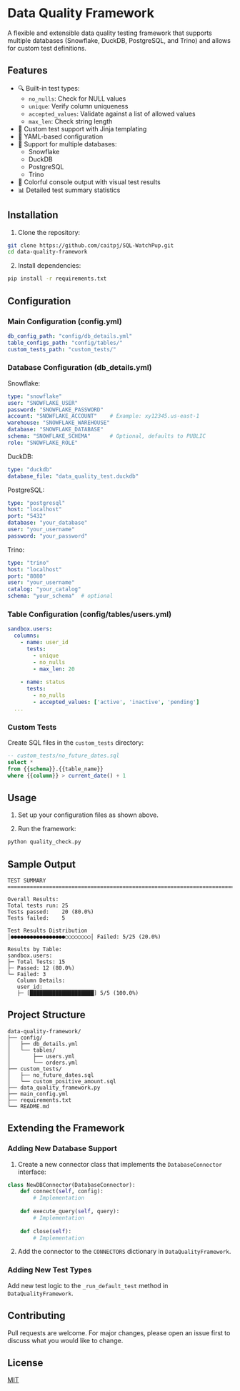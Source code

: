 # Data Quality Framework

A flexible and extensible data quality testing framework that supports multiple databases (Snowflake, DuckDB, PostgreSQL, and Trino) and allows for custom test definitions.

## Features

- 🔍 Built-in test types:
  - `no_nulls`: Check for NULL values
  - `unique`: Verify column uniqueness
  - `accepted_values`: Validate against a list of allowed values
  - `max_len`: Check string length
- 🎯 Custom test support with Jinja templating
- 📝 YAML-based configuration
- 🔌 Support for multiple databases:
  - Snowflake
  - DuckDB
  - PostgreSQL
  - Trino
- 🎨 Colorful console output with visual test results
- 📊 Detailed test summary statistics

## Installation

1. Clone the repository:
```bash
git clone https://github.com/caitpj/SQL-WatchPup.git
cd data-quality-framework
```

2. Install dependencies:
```bash
pip install -r requirements.txt
```

## Configuration

### Main Configuration (config.yml)
```yaml
db_config_path: "config/db_details.yml"
table_configs_path: "config/tables/"
custom_tests_path: "custom_tests/"
```

### Database Configuration (db_details.yml)

Snowflake:
```yaml
type: "snowflake"
user: "SNOWFLAKE_USER"
password: "SNOWFLAKE_PASSWORD"
account: "SNOWFLAKE_ACCOUNT"    # Example: xy12345.us-east-1
warehouse: "SNOWFLAKE_WAREHOUSE"
database: "SNOWFLAKE_DATABASE"
schema: "SNOWFLAKE_SCHEMA"      # Optional, defaults to PUBLIC
role: "SNOWFLAKE_ROLE" 
```

DuckDB:
```yaml
type: "duckdb"
database_file: "data_quality_test.duckdb"
```

PostgreSQL:
```yaml
type: "postgresql"
host: "localhost"
port: "5432"
database: "your_database"
user: "your_username"
password: "your_password"
```

Trino:
```yaml
type: "trino"
host: "localhost"
port: "8080"
user: "your_username"
catalog: "your_catalog"
schema: "your_schema"  # optional
```

### Table Configuration (config/tables/users.yml)
```yaml
sandbox.users:
  columns:
    - name: user_id
      tests:
        - unique
        - no_nulls
        - max_len: 20
    
    - name: status
      tests:
        - no_nulls
        - accepted_values: ['active', 'inactive', 'pending']
  ...
```

### Custom Tests

Create SQL files in the `custom_tests` directory:

```sql
-- custom_tests/no_future_dates.sql
select *
from {{schema}}.{{table_name}}
where {{column}} > current_date() + 1
```

## Usage

1. Set up your configuration files as shown above.

2. Run the framework:
```bash
python quality_check.py
```

## Sample Output

```
TEST SUMMARY
================================================================================

Overall Results:
Total tests run: 25
Tests passed:    20 (80.0%)
Tests failed:    5

Test Results Distribution
│●●●●●●●●●●●●●●●●●○○○○○○○○│ Failed: 5/25 (20.0%)

Results by Table:
sandbox.users:
├─ Total Tests: 15
├─ Passed: 12 (80.0%)
└─ Failed: 3
   Column Details:
   user_id:
   ├─ [████████████████████] 5/5 (100.0%)
```

## Project Structure
```
data-quality-framework/
├── config/
│   ├── db_details.yml
│   └── tables/
│       ├── users.yml
│       └── orders.yml
├── custom_tests/
│   ├── no_future_dates.sql
│   └── custom_positive_amount.sql
├── data_quality_framework.py
├── main_config.yml
├── requirements.txt
└── README.md
```

## Extending the Framework

### Adding New Database Support

1. Create a new connector class that implements the `DatabaseConnector` interface:
```python
class NewDBConnector(DatabaseConnector):
    def connect(self, config):
        # Implementation
    
    def execute_query(self, query):
        # Implementation
    
    def close(self):
        # Implementation
```

2. Add the connector to the `CONNECTORS` dictionary in `DataQualityFramework`.

### Adding New Test Types

Add new test logic to the `_run_default_test` method in `DataQualityFramework`.

## Contributing

Pull requests are welcome. For major changes, please open an issue first to discuss what you would like to change.

## License

[MIT](https://choosealicense.com/licenses/mit/)
